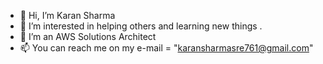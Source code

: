 - 👋 Hi, I’m Karan Sharma
- 👀 I’m interested in helping others and learning new things .
- 🌱 I’m an AWS Solutions Architect
- 📫 You can reach me on my e-mail = "karansharmasre761@gmail.com"
